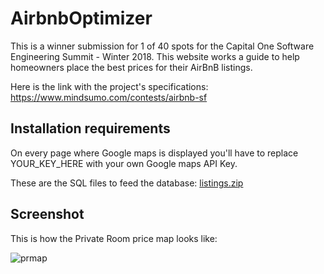 # AirbnbOptimizer
This is a winner submission for 1 of 40 spots for the Capital One Software Engineering Summit - Winter 2018. 
This website works a guide to help homeowners place the best prices for their AirBnB listings.

Here is the link with the project's specifications: https://www.mindsumo.com/contests/airbnb-sf

<h2>Installation requirements</h2>

On every page where Google maps is displayed you'll have to replace YOUR_KEY_HERE with your own Google maps API Key.

These are the SQL files to feed the database:
[listings.zip](https://github.com/jshint/jshint/files/1728733/listings.zip)


<h2>Screenshot</h2>

This is how the Private Room price map looks like:

![prmap](https://user-images.githubusercontent.com/19555436/36271811-bb19b0f4-124d-11e8-9abb-34bf17391041.png)

